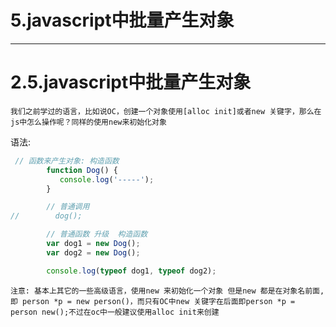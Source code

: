 # 5.javascript中批量产生对象

---

# 2.5.javascript中批量产生对象
`我们之前学过的语言，比如说OC，创建一个对象使用[alloc init]或者new 关键字，那么在js中怎么操作呢？同样的使用new来初始化对象`

语法:
```javascript
 // 函数来产生对象: 构造函数
        function Dog() {
           console.log('-----');
        }

        // 普通调用
//        dog();

        // 普通函数 升级  构造函数
        var dog1 = new Dog();
        var dog2 = new Dog();

        console.log(typeof dog1, typeof dog2);

```

`注意: 基本上其它的一些高级语言，使用new 来初始化一个对象 但是new 都是在对象名前面,即 person *p = new person()，而只有OC中new 关键字在后面即person *p = person new();不过在oc中一般建议使用alloc init来创建`
